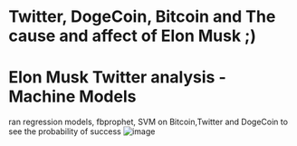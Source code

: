 # Twitter, DogeCoin, Bitcoin and The cause and affect of Elon Musk ;)

# Elon Musk Twitter analysis - Machine Models
ran regression models, fbprophet, SVM on Bitcoin,Twitter and DogeCoin to see the probability 
of success 
![image](https://user-images.githubusercontent.com/106267420/193173702-8482d9ca-7166-4d7e-81b5-a1e040ebbd85.png)
